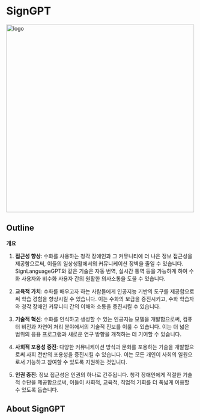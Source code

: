 # SignGPT

<img src="https://github.com/SignGPT-pro/.github/blob/main/imgs/sign%20gpt%20(upscale).png" alt="logo" width="500"/>

## Outline

**개요**

1. **접근성 향상**: 수화를 사용하는 청각 장애인과 그 커뮤니티에 더 나은 정보 접근성을 제공함으로써, 이들의 일상생활에서의 커뮤니케이션 장벽을 줄일 수 있습니다. SignLanguageGPT와 같은 기술은 자동 번역, 실시간 통역 등을 가능하게 하여 수화 사용자와 비수화 사용자 간의 원활한 의사소통을 도울 수 있습니다.

2. **교육적 가치**: 수화를 배우고자 하는 사람들에게 인공지능 기반의 도구를 제공함으로써 학습 경험을 향상시킬 수 있습니다. 이는 수화의 보급을 증진시키고, 수화 학습자와 청각 장애인 커뮤니티 간의 이해와 소통을 증진시킬 수 있습니다.

3. **기술적 혁신**: 수화를 인식하고 생성할 수 있는 인공지능 모델을 개발함으로써, 컴퓨터 비전과 자연어 처리 분야에서의 기술적 진보를 이룰 수 있습니다. 이는 더 넓은 범위의 응용 프로그램과 새로운 연구 방향을 개척하는 데 기여할 수 있습니다.

4. **사회적 포용성 증진**: 다양한 커뮤니케이션 방식과 문화를 포용하는 기술을 개발함으로써 사회 전반의 포용성을 증진시킬 수 있습니다. 이는 모든 개인이 사회의 일원으로서 기능하고 참여할 수 있도록 지원하는 것입니다.

5. **인권 증진**: 정보 접근성은 인권의 하나로 간주됩니다. 청각 장애인에게 적절한 기술적 수단을 제공함으로써, 이들이 사회적, 교육적, 직업적 기회를 더 폭넓게 이용할 수 있도록 돕습니다.

## About SignGPT
